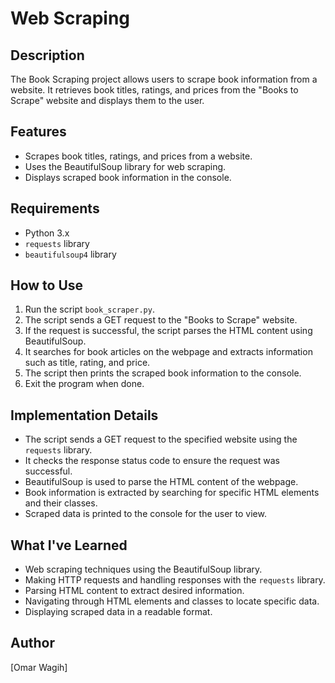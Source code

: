 #  Web Scraping 

## Description
The Book Scraping project allows users to scrape book information from a website. It retrieves book titles, ratings, and prices from the "Books to Scrape" website and displays them to the user.

## Features
- Scrapes book titles, ratings, and prices from a website.
- Uses the BeautifulSoup library for web scraping.
- Displays scraped book information in the console.

## Requirements
- Python 3.x
- `requests` library
- `beautifulsoup4` library

## How to Use
1. Run the script `book_scraper.py`.
2. The script sends a GET request to the "Books to Scrape" website.
3. If the request is successful, the script parses the HTML content using BeautifulSoup.
4. It searches for book articles on the webpage and extracts information such as title, rating, and price.
5. The script then prints the scraped book information to the console.
6. Exit the program when done.

## Implementation Details
- The script sends a GET request to the specified website using the `requests` library.
- It checks the response status code to ensure the request was successful.
- BeautifulSoup is used to parse the HTML content of the webpage.
- Book information is extracted by searching for specific HTML elements and their classes.
- Scraped data is printed to the console for the user to view.

## What I've Learned
- Web scraping techniques using the BeautifulSoup library.
- Making HTTP requests and handling responses with the `requests` library.
- Parsing HTML content to extract desired information.
- Navigating through HTML elements and classes to locate specific data.
- Displaying scraped data in a readable format.

## Author
[Omar Wagih]
